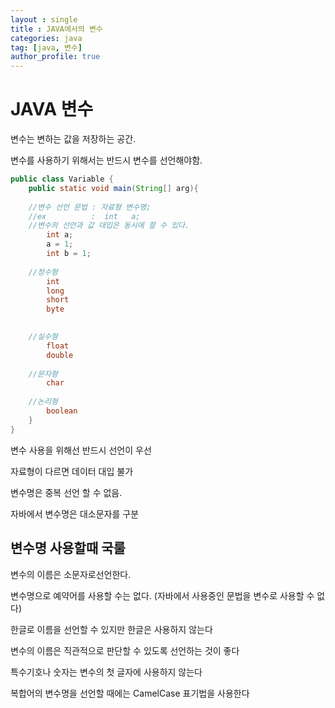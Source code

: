```yaml
---
layout : single
title : JAVA에서의 변수
categories: java
tag: [java, 변수]
author_profile: true
---
```






# JAVA 변수



변수는 변하는 값을 저장하는 공간.

변수를 사용하기 위해서는 반드시 변수를 선언해야함.



```java
public class Variable {
    public static void main(String[] arg){
        
	//변수 선언 문법 : 자료형 변수명;     
	//ex	      :  int   a;
	//변수의 선언과 값 대입은 동시에 할 수 있다.
    	int a;
    	a = 1;
        int b = 1;
        
	//정수형
		int 		
		long
		short
		byte

    
	//실수형
		float	
		double
            
	//문자형
		char
            
	//논리형   
		boolean            
    }
}

```

변수 사용을 위해선 반드시 선언이 우선

자료형이 다르면 데이터 대입 불가

변수명은 중복 선언 할 수 없음.

자바에서 변수명은 대소문자를 구분





## 변수명 사용할때 국룰

변수의 이름은 소문자로선언한다.  

변수명으로 예약어를 사용할 수는 없다. (자바에서 사용중인 문법을 변수로 사용할 수 없다)

한글로 이름을 선언할 수 있지만 한글은 사용하지 않는다

변수의 이름은 직관적으로 판단할 수 있도록 선언하는 것이 좋다

특수기호나 숫자는 변수의 첫 글자에 사용하지 않는다

복합어의 변수명을 선언할 때에는 CamelCase 표기법을 사용한다
